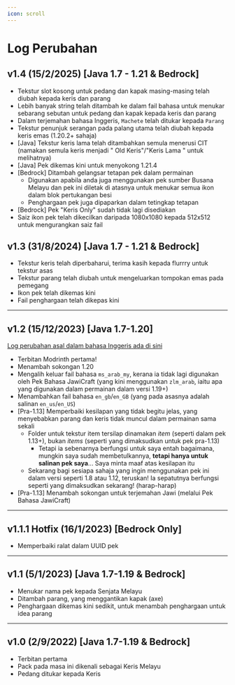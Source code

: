 ```yaml
---
icon: scroll
---
```


# Log Perubahan

## v1.4 (15/2/2025) \[Java 1.7 - 1.21 & Bedrock]

* Tekstur slot kosong untuk pedang dan kapak masing-masing telah diubah kepada keris dan parang
* Lebih banyak string telah ditambah ke dalam fail bahasa untuk menukar sebarang sebutan untuk pedang dan kapak kepada keris dan parang
* Dalam terjemahan bahasa Inggeris, `Machete` telah ditukar kepada `Parang`
* Tekstur penunjuk serangan pada palang utama telah diubah kepada keris emas (1.20.2+ sahaja)
* \[Java] Tekstur keris lama telah ditambahkan semula menerusi CIT (namakan semula keris menjadi " Old Keris"/"Keris Lama " untuk melihatnya)
* \[Java] Pek dikemas kini untuk menyokong 1.21.4
* \[Bedrock] Ditambah gelangsar tetapan pek dalam permainan
  * Digunakan apabila anda juga menggunakan pek sumber Busana Melayu dan pek ini diletak di atasnya untuk menukar semua ikon dalam blok pertukangan besi
  * Penghargaan pek juga dipaparkan dalam tetingkap tetapan
* \[Bedrock] Pek "Keris Only" sudah tidak lagi disediakan
* Saiz ikon pek telah dikecilkan daripada 1080x1080 kepada 512x512 untuk mengurangkan saiz fail

## v1.3 (31/8/2024) \[Java 1.7 - 1.21 & Bedrock]

* Tekstur keris telah diperbaharui, terima kasih kepada flurrry untuk tekstur asas
* Tekstur parang telah diubah untuk mengeluarkan tompokan emas pada pemegang
* Ikon pek telah dikemas kini
* Fail penghargaan telah dikepas kini

***

## v1.2 (15/12/2023) \[Java 1.7-1.20]

[Log perubahan asal dalam bahasa Inggeris ada di sini](https://github.com/Minecraft-EdisiMelayu/MCEM-Wiki/wiki/Senjata-Melayu-%E2%80%90-Changelog)

* Terbitan Modrinth pertama!
* Menambah sokongan 1.20
* Mengalih keluar fail bahasa `ms_arab_my`, kerana ia tidak lagi digunakan oleh Pek Bahasa JawiCraft (yang kini menggunakan `zlm_arab`, iaitu apa yang digunakan dalam permainan dalam versi 1.19+)
* Menambahkan fail bahasa `en_gb`/`en_GB` (yang pada asasnya adalah salinan `en_us`/`en_US`)
* \[Pra-1.13] Memperbaiki kesilapan yang tidak begitu jelas, yang menyebabkan parang dan keris tidak muncul dalam permainan sama sekali
  * Folder untuk tekstur item tersilap dinamakan _item_ (seperti dalam pek 1.13+), bukan _items_ (seperti yang dimaksudkan untuk pek pra-1.13)
    * Tetapi ia sebenarnya berfungsi untuk saya entah bagaimana, mungkin saya sudah membetulkannya, **tetapi hanya untuk salinan pek saya**... Saya minta maaf atas kesilapan itu
  * Sekarang bagi sesiapa sahaja yang ingin menggunakan pek ini dalam versi seperti 1.8 atau 1.12, teruskan! Ia sepatutnya berfungsi seperti yang dimaksudkan sekarang! (harap-harap)
* \[Pra-1.13] Menambah sokongan untuk terjemahan Jawi (melalui Pek Bahasa JawiCraft)

***

## v1.1.1 Hotfix (16/1/2023) \[Bedrock Only]

* Memperbaiki ralat dalam UUID pek

***

## v1.1 (5/1/2023) \[Java 1.7-1.19 & Bedrock]

* Menukar nama pek kepada Senjata Melayu
* Ditambah parang, yang menggantikan kapak (axe)
* Penghargaan dikemas kini sedikit, untuk menambah penghargaan untuk idea parang

***

## v1.0 (2/9/2022) \[Java 1.7-1.19 & Bedrock]

* Terbitan pertama
* Pack pada masa ini dikenali sebagai Keris Melayu
* Pedang ditukar kepada Keris
